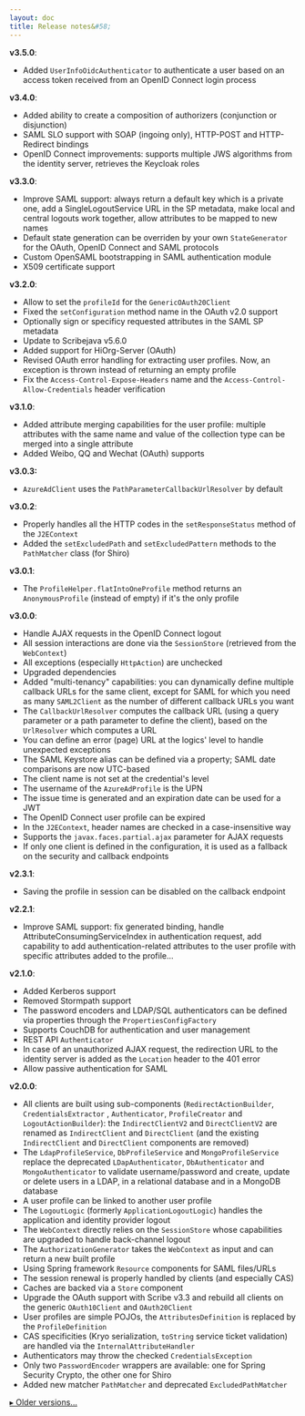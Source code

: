 ```yaml
---
layout: doc
title: Release notes&#58;
---
```


**v3.5.0**:

- Added `UserInfoOidcAuthenticator` to authenticate a user based on an access token received from an OpenID Connect login process


**v3.4.0**:

- Added ability to create a composition of authorizers (conjunction or disjunction)
- SAML SLO support with SOAP (ingoing only), HTTP-POST and HTTP-Redirect bindings
- OpenID Connect improvements: supports multiple JWS algorithms from the identity server, retrieves the Keycloak roles

**v3.3.0**:

- Improve SAML support: always return a default key which is a private one, add a SingleLogoutService URL in the SP metadata, make local and central logouts work together, allow attributes to be mapped to new names
- Default state generation can be overriden by your own `StateGenerator` for the OAuth, OpenID Connect and SAML protocols
- Custom OpenSAML bootstrapping in SAML authentication module
- X509 certificate support

**v3.2.0**:

- Allow to set the `profileId` for the `GenericOAuth20Client`
- Fixed the `setConfiguration` method name in the OAuth v2.0 support
- Optionally sign or specificy requested attributes in the SAML SP metadata
- Update to Scribejava v5.6.0
- Added support for HiOrg-Server (OAuth)
- Revised OAuth error handling for extracting user profiles. Now, an exception is thrown instead of returning an empty profile
- Fix the `Access-Control-Expose-Headers` name and the `Access-Control-Allow-Credentials` header verification

**v3.1.0**:

- Added attribute merging capabilities for the user profile: multiple attributes with the same name and value of the collection type can be merged into a single attribute
- Added Weibo, QQ and Wechat (OAuth) supports

**v3.0.3:**

- `AzureAdClient` uses the `PathParameterCallbackUrlResolver` by default

**v3.0.2**:

- Properly handles all the HTTP codes in the `setResponseStatus` method of the `J2EContext`
- Added the `setExcludedPath` and `setExcludedPattern` methods to the `PathMatcher` class (for Shiro)

**v3.0.1**:

- The `ProfileHelper.flatIntoOneProfile` method returns an `AnonymousProfile` (instead of empty) if it's the only profile

**v3.0.0**:

- Handle AJAX requests in the OpenID Connect logout
- All session interactions are done via the `SessionStore` (retrieved from the `WebContext`)
- All exceptions (especially `HttpAction`) are unchecked
- Upgraded dependencies
- Added "multi-tenancy" capabilities: you can dynamically define multiple callback URLs for the same client, except for SAML for which you need as many `SAML2Client` as the number of different callback URLs you want
- The `CallbackUrlResolver` computes the callback URL (using a query parameter or a path parameter to define the client), based on the `UrlResolver` which computes a URL
- You can define an error (page) URL at the logics' level to handle unexpected exceptions
- The SAML Keystore alias can be defined via a property; SAML date comparisons are now UTC-based
- The client name is not set at the credential's level
- The username of the `AzureAdProfile` is the UPN
- The issue time is generated and an expiration date can be used for a JWT
- The OpenID Connect user profile can be expired
- In the `J2EContext`, header names are checked in a case-insensitive way
- Supports the `javax.faces.partial.ajax` parameter for AJAX requests
- If only one client is defined in the configuration, it is used as a fallback on the security and callback endpoints

**v2.3.1**:

- Saving the profile in session can be disabled on the callback endpoint

**v2.2.1**:

- Improve SAML support: fix generated binding, handle AttributeConsumingServiceIndex in authentication request, add capability to add authentication-related attributes to the user profile with specific attributes added to the profile...

**v2.1.0**:

- Added Kerberos support
- Removed Stormpath support
- The password encoders and LDAP/SQL authenticators can be defined via properties through the `PropertiesConfigFactory`
- Supports CouchDB for authentication and user management
- REST API `Authenticator`
- In case of an unauthorized AJAX request, the redirection URL to the identity server is added as the `Location` header to the 401 error
- Allow passive authentication for SAML

**v2.0.0**:

- All clients are built using sub-components (`RedirectActionBuilder`, `CredentialsExtractor` , `Authenticator`, `ProfileCreator` and `LogoutActionBuilder`): the `IndirectClientV2` and `DirectClientV2` are renamed as `IndirectClient` and `DirectClient` (and the existing `IndirectClient` and `DirectClient` components are removed)
- The  `LdapProfileService`, `DbProfileService` and `MongoProfileService` replace the deprecated `LDapAuthenticator`, `DbAuthenticator` and `MongoAuthenticator` to validate username/password and create, update or delete users in a LDAP, in a relational database and in a MongoDB database
- A user profile can be linked to another user profile
- The `LogoutLogic` (formerly `ApplicationLogoutLogic`) handles the application and identity provider logout
- The `WebContext` directly relies on the `SessionStore` whose capabilities are upgraded to handle back-channel logout
- The `AuthorizationGenerator` takes the `WebContext` as input and can return a new built profile
- Using Spring framework `Resource` components for SAML files/URLs
- The session renewal is properly handled by clients (and especially CAS)
- Caches are backed via a `Store` component
- Upgrade the OAuth support with Scribe v3.3 and rebuild all clients on the generic `OAuth10Client` and `OAuth20Client`
- User profiles are simple POJOs, the `AttributesDefinition` is replaced by the `ProfileDefinition`
- CAS specificities (Kryo serialization, `toString` service ticket validation) are handled via the `InternalAttributeHandler`
- Authenticators may throw the checked `CredentialsException`
- Only two `PasswordEncoder` wrappers are available: one for Spring Security Crypto, the other one for Shiro
- Added new matcher `PathMatcher` and deprecated `ExcludedPathMatcher`

[&#9656; Older versions...](release-notes-older.html)
